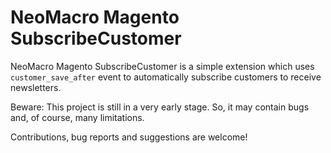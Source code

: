 # NeoMacro Magento SubscribeCustomer

NeoMacro Magento SubscribeCustomer is a simple extension which uses `customer_save_after` event to
automatically subscribe customers to receive newsletters.

Beware: This project is still in a very early stage. So, it may contain bugs and, of course, many limitations.

Contributions, bug reports and suggestions are welcome!
